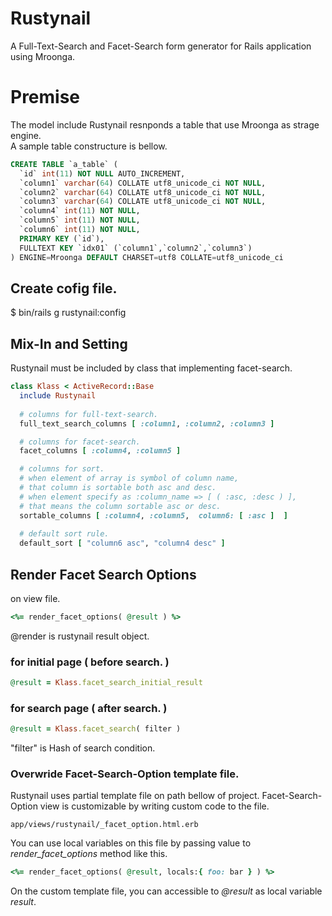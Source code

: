 # Rustynail

A Full-Text-Search and Facet-Search form generator for Rails application using Mroonga. 

# Premise
 The model include Rustynail resnponds a table that use Mroonga as strage engine.  
 A sample table constructure is bellow.
 
```sql
CREATE TABLE `a_table` (
  `id` int(11) NOT NULL AUTO_INCREMENT,
  `column1` varchar(64) COLLATE utf8_unicode_ci NOT NULL,
  `column2` varchar(64) COLLATE utf8_unicode_ci NOT NULL,
  `column3` varchar(64) COLLATE utf8_unicode_ci NOT NULL,
  `column4` int(11) NOT NULL,
  `column5` int(11) NOT NULL,
  `column6` int(11) NOT NULL,
  PRIMARY KEY (`id`),
  FULLTEXT KEY `idx01` (`column1`,`column2`,`column3`)
) ENGINE=Mroonga DEFAULT CHARSET=utf8 COLLATE=utf8_unicode_ci
```

## Create cofig file.

 $ bin/rails g rustynail:config

## Mix-In and Setting
Rustynail must be included by class that implementing facet-search.

```ruby 
class Klass < ActiveRecord::Base
  include Rustynail
  
  # columns for full-text-search.
  full_text_search_columns [ :column1, :column2, :column3 ]

  # columns for facet-search.
  facet_columns [ :column4, :column5 ]

  # columns for sort.
  # when element of array is symbol of column name,
  # that column is sortable both asc and desc.
  # when element specify as :column_name => [ ( :asc, :desc ) ],
  # that means the column sortable asc or desc.
  sortable_columns [ :column4, :column5,  column6: [ :asc ]  ]
  
  # default sort rule.
  default_sort [ "column6 asc", "column4 desc" ]
```



## Render Facet Search Options
on view file.
```ruby
<%= render_facet_options( @result ) %>
```
@render is rustynail result object. 

### for initial page ( before search. )
```ruby
@result = Klass.facet_search_initial_result
```
### for search page ( after search. )
```ruby
@result = Klass.facet_search( filter )
```
"filter" is Hash of search condition. 

### Overwride Facet-Search-Option template file.

Rustynail uses partial template file on path bellow of project. 
Facet-Search-Option view is customizable by writing custom code to the file.
```
app/views/rustynail/_facet_option.html.erb
```

You can use local variables on this file by passing value to *render_facet_options* method like this.
```ruby
<%= render_facet_options( @result, locals:{ foo: bar } ) %>
```

On the custom template file, you can accessible to *@result* as local variable *result*.
